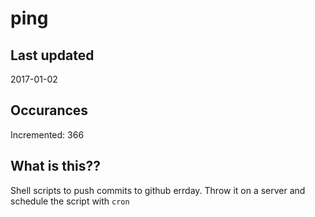 # ping

## Last updated
2017-01-02

## Occurances
Incremented: 366

## What is this??
Shell scripts to push commits to github errday. Throw it on a server and schedule the script with `cron`
